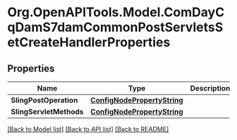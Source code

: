 # Org.OpenAPITools.Model.ComDayCqDamS7damCommonPostServletsSetCreateHandlerProperties
## Properties

Name | Type | Description | Notes
------------ | ------------- | ------------- | -------------
**SlingPostOperation** | [**ConfigNodePropertyString**](ConfigNodePropertyString.md) |  | [optional] 
**SlingServletMethods** | [**ConfigNodePropertyString**](ConfigNodePropertyString.md) |  | [optional] 

[[Back to Model list]](../README.md#documentation-for-models) [[Back to API list]](../README.md#documentation-for-api-endpoints) [[Back to README]](../README.md)

